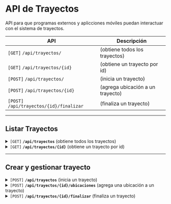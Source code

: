 # API de Trayectos

API para que programas externos y aplicciones móviles puedan interactuar con el sistema de trayectos.

| API  | Descripción |
|------|-------------|
| `[GET]`  `/api/trayectos/`              | (obtiene todos los trayectos)    |
| `[GET]`  `/api/trayectos/{id}`          | (obtiene un trayecto por id)     |
| `[POST]` `/api/trayectos/`              | (inicia un trayecto)             |
| `[POST]` `/api/trayectos/{id}`          | (agrega ubicación a un trayecto) |
| `[POST]` `/api/trayectos/{id}/finalizar`| (finaliza un trayecto)           |

----

## Listar Trayectos

<details>
 <summary>
   <code>[GET]</code>
   <code><b>/api/trayectos</b></code>
   (obtiene todos los trayectos)
  </summary>

##### Parametros

> None

##### Respuestas

> | http code     | content-type                      | response                                                            |
> |---------------|-----------------------------------|---------------------------------------------------------------------|
> | `200`         | `text/plain;charset=UTF-8`        | JSON                                                          |

##### Example cURL

> ```bash
>  http GET localhost:8080/api/trayectos
> ```

</details>

<details>
 <summary>
   <code>[GET]</code>
   <code><b>/api/trayectos/{id}</b></code>
   (obtiene un trayecto por id)
  </summary>

##### Parametros

> | name      |  type     | data type               | description                                                           |
> |-----------|-----------|-------------------------|-----------------------------------------------------------------------|
> | `id` |  required | UUID   |  id del trayecto  |


##### Respuestas

> | http code     | content-type                      | response                                                            |
> |---------------|-----------------------------------|---------------------------------------------------------------------|
> | `200`         | `text/plain;charset=UTF-8`        | JSON                                                          |
> | `400`         | `application/json`                | `{"code":"400","message":"Bad Request"}`                            |

##### Example HTTPie

> ```bash
>  http GET localhost:8080/api/trayectos/1a42bdc6-114e-471f-82a4-c62f9f5b893b
> ```

</details>


---

## Crear y gestionar trayecto


<details>
 <summary>
 <code>[POST]</code> 
 <code><b>/api/trayectos</b></code> 
 (inicia un trayecto)
 </summary>

##### Parametros

> | name      |  type     | data type               | description                                                           |
> |-----------|-----------|-------------------------|-----------------------------------------------------------------------|
> | `ubicacion` |  required | object (JSON)   |  `{ "longitud": "4.6289767","latitud": "-74.0651983"}`  |


##### Respuestas

> | http code     | content-type                      | response                                                            |
> |---------------|-----------------------------------|---------------------------------------------------------------------|
> | `200`         | `text/plain;charset=UTF-8`        | `xxx-xxx-xxx-xxx` (UUID)                                |
> | `400`         | `application/json`                | `{"code":"400","message":"Bad Request"}`                            |

##### Ejemplo en HTTPie

> ```bash
>  http --json \
>     POST localhost:8080/api/trayectos \
>     longitud=4.6289767 \
>     latitud=-74.0651983
> ```

</details>

<details>
 <summary>
 <code>[POST]</code> 
 <code><b>/api/trayectos/{id}/ubicaciones</b></code> 
 (agrega una ubicación a un trayecto)
 </summary>

##### Parametros

> | name      |  type     | data type               | description                                                           |
> |-----------|-----------|-------------------------|-----------------------------------------------------------------------|
> | `id` |  required | UUID   |  id del trayecto  |
> | `ubicacion` |  required | object (JSON)   |  `{ "longitud": "4.6289767","latitud": "-74.0651983"}`  |


##### Respuestas

> | http code     | content-type                      | response                                                            |
> |---------------|-----------------------------------|---------------------------------------------------------------------|
> | `200`         | `text/plain;charset=UTF-8`        | `xxx-xxx-xxx-xxx` (UUID)                                |
> | `400`         | `application/json`                | `{"code":"400","message":"Bad Request"}`                            |

##### Ejemplo en HTTPie

> ```bash
>  http --json \
>     POST localhost:8080/api/trayectos/1a42bdc6-114e-471f-82a4-c62f9f5b893b/ubicaciones/ \
>     longitud=4.6289767 \
>     latitud=-74.0651983
> ```

</details>

<details>
 <summary>
 <code>[POST]</code> 
 <code><b>/api/trayectos/{id}/finalizar</b></code> 
 (finaliza un trayecto)
 </summary>

##### Parametros

> | name      |  type     | data type               | description                                                           |
> |-----------|-----------|-------------------------|-----------------------------------------------------------------------|
> | `id` |  required | UUID   |  id del trayecto  |
> | `ubicacion` |  required | object (JSON)   |  `{ "longitud": "4.6289767","latitud": "-74.0651983"}`  |


##### Respuestas

> | http code     | content-type                      | response                                                            |
> |---------------|-----------------------------------|---------------------------------------------------------------------|
> | `200`         | `text/plain;charset=UTF-8`        | `xxx-xxx-xxx-xxx` (UUID)                                |
> | `400`         | `application/json`                | `{"code":"400","message":"Bad Request"}`                            |

##### Ejemplo en HTTPie

> ```bash
>  http --json \
>     POST localhost:8080/api/trayectos/1a42bdc6-114e-471f-82a4-c62f9f5b893b/ultimaUbicacion/ \
>     longitud=4.6289767 \
>     latitud=-74.0651983
> ```

</details>